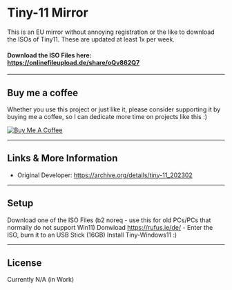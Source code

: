 Tiny-11 Mirror
============
This is an EU mirror without annoying registration or the like to download the ISOs of Tiny11.  These are updated at least 1x per week. 

#### Download the ISO Files here: https://onlinefileupload.de/share/oQv862Q7

---
## Buy me a coffee

Whether you use this project or just like it, please consider supporting it by buying me a coffee, so I can dedicate more time on projects like this :)

<a href="https://www.buymeacoffee.com/itdoggo" target="_blank"><img src="https://www.buymeacoffee.com/assets/img/custom_images/orange_img.png" alt="Buy Me A Coffee" style="height: auto !important;width: auto !important;" ></a>

---

## Links & More Information
- Original Developer: https://archive.org/details/tiny-11_202302

---

## Setup
Download one of the ISO Files (b2 noreq - use this for old PCs/PCs that normally do not support Win11)
Donwload https://rufus.ie/de/ - Enter the ISO, burn it to an USB Stick (16GB)
Install Tiny-Windows11 :)

---

## License
Currently N/A (in Work)
